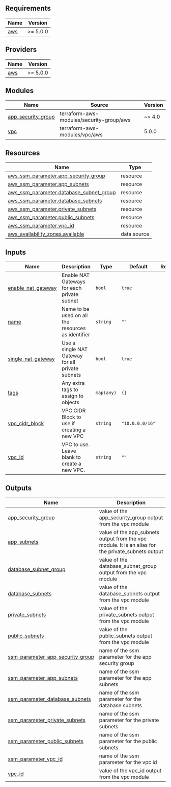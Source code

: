 <!-- BEGIN_TF_DOCS -->
## Requirements

| Name | Version |
|------|---------|
| <a name="requirement_aws"></a> [aws](#requirement\_aws) | >= 5.0.0 |

## Providers

| Name | Version |
|------|---------|
| <a name="provider_aws"></a> [aws](#provider\_aws) | >= 5.0.0 |

## Modules

| Name | Source | Version |
|------|--------|---------|
| <a name="module_app_security_group"></a> [app\_security\_group](#module\_app\_security\_group) | terraform-aws-modules/security-group/aws | ~> 4.0 |
| <a name="module_vpc"></a> [vpc](#module\_vpc) | terraform-aws-modules/vpc/aws | 5.0.0 |

## Resources

| Name | Type |
|------|------|
| [aws_ssm_parameter.app_security_group](https://registry.terraform.io/providers/hashicorp/aws/latest/docs/resources/ssm_parameter) | resource |
| [aws_ssm_parameter.app_subnets](https://registry.terraform.io/providers/hashicorp/aws/latest/docs/resources/ssm_parameter) | resource |
| [aws_ssm_parameter.database_subnet_group](https://registry.terraform.io/providers/hashicorp/aws/latest/docs/resources/ssm_parameter) | resource |
| [aws_ssm_parameter.database_subnets](https://registry.terraform.io/providers/hashicorp/aws/latest/docs/resources/ssm_parameter) | resource |
| [aws_ssm_parameter.private_subnets](https://registry.terraform.io/providers/hashicorp/aws/latest/docs/resources/ssm_parameter) | resource |
| [aws_ssm_parameter.public_subnets](https://registry.terraform.io/providers/hashicorp/aws/latest/docs/resources/ssm_parameter) | resource |
| [aws_ssm_parameter.vpc_id](https://registry.terraform.io/providers/hashicorp/aws/latest/docs/resources/ssm_parameter) | resource |
| [aws_availability_zones.available](https://registry.terraform.io/providers/hashicorp/aws/latest/docs/data-sources/availability_zones) | data source |

## Inputs

| Name | Description | Type | Default | Required |
|------|-------------|------|---------|:--------:|
| <a name="input_enable_nat_gateway"></a> [enable\_nat\_gateway](#input\_enable\_nat\_gateway) | Enable NAT Gateways for each private subnet | `bool` | `true` | no |
| <a name="input_name"></a> [name](#input\_name) | Name to be used on all the resources as identifier | `string` | `""` | no |
| <a name="input_single_nat_gateway"></a> [single\_nat\_gateway](#input\_single\_nat\_gateway) | Use a single NAT Gateway for all private subnets | `bool` | `true` | no |
| <a name="input_tags"></a> [tags](#input\_tags) | Any extra tags to assign to objects | `map(any)` | `{}` | no |
| <a name="input_vpc_cidr_block"></a> [vpc\_cidr\_block](#input\_vpc\_cidr\_block) | VPC CIDR Block to use if creating a new VPC | `string` | `"10.0.0.0/16"` | no |
| <a name="input_vpc_id"></a> [vpc\_id](#input\_vpc\_id) | VPC to use. Leave blank to create a new VPC. | `string` | `""` | no |

## Outputs

| Name | Description |
|------|-------------|
| <a name="output_app_security_group"></a> [app\_security\_group](#output\_app\_security\_group) | value of the app\_security\_group output from the vpc module |
| <a name="output_app_subnets"></a> [app\_subnets](#output\_app\_subnets) | value of the app\_subnets output from the vpc module. It is an alias for the private\_subnets output |
| <a name="output_database_subnet_group"></a> [database\_subnet\_group](#output\_database\_subnet\_group) | value of the database\_subnet\_group output from the vpc module |
| <a name="output_database_subnets"></a> [database\_subnets](#output\_database\_subnets) | value of the database\_subnets output from the vpc module |
| <a name="output_private_subnets"></a> [private\_subnets](#output\_private\_subnets) | value of the private\_subnets output from the vpc module |
| <a name="output_public_subnets"></a> [public\_subnets](#output\_public\_subnets) | value of the public\_subnets output from the vpc module |
| <a name="output_ssm_parameter_app_security_group"></a> [ssm\_parameter\_app\_security\_group](#output\_ssm\_parameter\_app\_security\_group) | name of the ssm parameter for the app security group |
| <a name="output_ssm_parameter_app_subnets"></a> [ssm\_parameter\_app\_subnets](#output\_ssm\_parameter\_app\_subnets) | name of the ssm parameter for the app subnets |
| <a name="output_ssm_parameter_database_subnets"></a> [ssm\_parameter\_database\_subnets](#output\_ssm\_parameter\_database\_subnets) | name of the ssm parameter for the database subnets |
| <a name="output_ssm_parameter_private_subnets"></a> [ssm\_parameter\_private\_subnets](#output\_ssm\_parameter\_private\_subnets) | name of the ssm parameter for the private subnets |
| <a name="output_ssm_parameter_public_subnets"></a> [ssm\_parameter\_public\_subnets](#output\_ssm\_parameter\_public\_subnets) | name of the ssm parameter for the public subnets |
| <a name="output_ssm_parameter_vpc_id"></a> [ssm\_parameter\_vpc\_id](#output\_ssm\_parameter\_vpc\_id) | name of the ssm parameter for the vpc id |
| <a name="output_vpc_id"></a> [vpc\_id](#output\_vpc\_id) | value of the vpc\_id output from the vpc module |
<!-- END_TF_DOCS -->